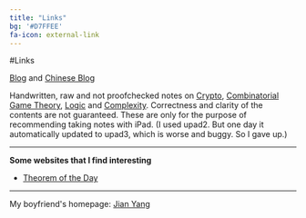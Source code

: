 ```yaml
---
title: "Links"
bg: '#D7FFEE'
fa-icon: external-link
---
```


#Links

[Blog](http://blog.jiaweigao.com/) and [Chinese Blog](http://cn.jiaweigao.com/)

Handwritten, raw and not proofchecked notes on [Crypto](https://drive.google.com/open?id=0B24myuzvksSDcVczeHFKaWhyT2s&authuser=0), [Combinatorial Game Theory](https://drive.google.com/folderview?id=0B24myuzvksSDSXgtY1Q4QklXdDg&usp=sharing), [Logic](https://drive.google.com/folderview?id=0B24myuzvksSDSTVsUDQzNG16MTQ&usp=sharing) and [Complexity](https://drive.google.com/folderview?id=0B24myuzvksSDbFJQdXpzTW1hbWc&usp=sharing). Correctness and clarity of the contents are not guaranteed. These are only for the purpose of recommending taking notes with iPad. (I used upad2. But one day it automatically updated to upad3, which is worse and buggy. So I gave up.)


---

**Some websites that I find interesting**

- [Theorem of the Day](http://www.theoremoftheday.org/)

----

My boyfriend's homepage: [Jian Yang](http://sheepx86.com/)
